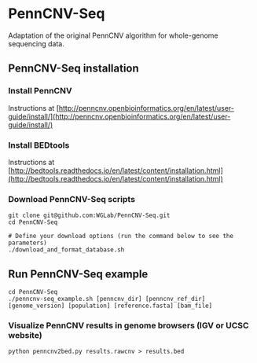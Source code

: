 # PennCNV-Seq
Adaptation of the original PennCNV algorithm for whole-genome sequencing data.

## PennCNV-Seq installation

### Install PennCNV

   Instructions at [http://penncnv.openbioinformatics.org/en/latest/user-guide/install/](http://penncnv.openbioinformatics.org/en/latest/user-guide/install/)

### Install BEDtools

   Instructions at [http://bedtools.readthedocs.io/en/latest/content/installation.html](http://bedtools.readthedocs.io/en/latest/content/installation.html)
   
### Download PennCNV-Seq scripts

	git clone git@github.com:WGLab/PennCNV-Seq.git
	cd PennCNV-Seq
	
	# Define your download options (run the command below to see the parameters)
	./download_and_format_database.sh
	

## Run PennCNV-Seq example

	cd PennCNV-Seq
	./penncnv-seq_example.sh [penncnv_dir] [penncnv_ref_dir] [genome_version] [population] [reference.fasta] [bam_file]
	

### Visualize PennCNV results in genome browsers (IGV or UCSC website)

	python penncnv2bed.py results.rawcnv > results.bed
	
